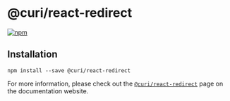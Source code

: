 # @curi/react-redirect

[![npm][badge]][npm-link]

[badge]: https://img.shields.io/npm/v/@curi/react-redirect.svg
[npm-link]: https://npmjs.com/package/@curi/react-redirect

## Installation

```
npm install --save @curi/react-redirect
```

For more information, please check out the [`@curi/react-redirect`](https://curi.js.org/packages/@curi/react-redirect) page on the documentation website.
